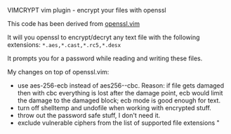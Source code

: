 VIMCRYPT vim plugin - encrypt your files with openssl

This code has been derived from [openssl.vim](https://github.com/vim-scripts/openssl.vim/blob/master/plugin/openssl.vim)

It will you openssl to encrypt/decryt any text file with the following extensions:  ``` *.aes,*.cast,*.rc5,*.desx ```

It prompts you for a password while reading and writing these files.

My changes on top of openssl.vim:

   - use aes-256-ecb instead of aes256--cbc. Reason: if file gets damaged then with cbc everything is lost after the damage point, ecb would limit the damage to the damaged block; ecb mode is good enough for text.
   - turn off shelltemp and undofile when working with encrypted stuff.
   - throw out the password safe stuff, I don't need it.
   - exclude vulnerable ciphers from the list of supported file extensions
"
